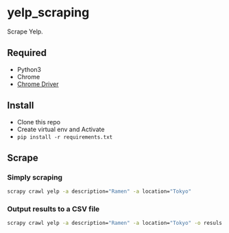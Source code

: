 # yelp_scraping

Scrape Yelp.

## Required

- Python3
- Chrome
- [Chrome Driver](http://selenium-python.readthedocs.io/installation.html#drivers)

## Install

- Clone this repo
- Create virtual env and Activate
- `pip install -r requirements.txt`

## Scrape

### Simply scraping

```bash
scrapy crawl yelp -a description="Ramen" -a location="Tokyo"
```

### Output results to a CSV file

```bash
scrapy crawl yelp -a description="Ramen" -a location="Tokyo" -o resuls.csv
```

